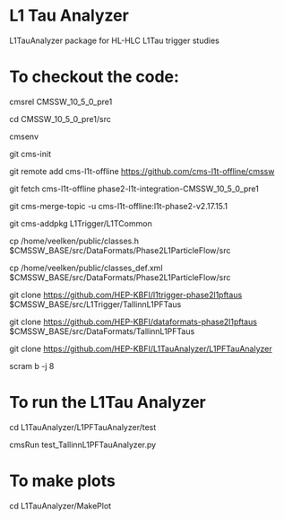 # L1 Tau Analyzer
L1TauAnalyzer  package for HL-HLC L1Tau trigger studies

# To checkout the code:

cmsrel CMSSW_10_5_0_pre1

cd CMSSW_10_5_0_pre1/src

cmsenv

git cms-init

git remote add cms-l1t-offline https://github.com/cms-l1t-offline/cmssw

git fetch cms-l1t-offline phase2-l1t-integration-CMSSW_10_5_0_pre1

git cms-merge-topic -u cms-l1t-offline:l1t-phase2-v2.17.15.1

git cms-addpkg L1Trigger/L1TCommon

cp /home/veelken/public/classes.h $CMSSW_BASE/src/DataFormats/Phase2L1ParticleFlow/src

cp /home/veelken/public/classes_def.xml $CMSSW_BASE/src/DataFormats/Phase2L1ParticleFlow/src

git clone https://github.com/HEP-KBFI/l1trigger-phase2l1pftaus $CMSSW_BASE/src/L1Trigger/TallinnL1PFTaus

git clone https://github.com/HEP-KBFI/dataformats-phase2l1pftaus $CMSSW_BASE/src/DataFormats/TallinnL1PFTaus

git clone https://github.com/HEP-KBFI/L1TauAnalyzer/L1PFTauAnalyzer

scram b -j 8


# To run the L1Tau Analyzer

cd L1TauAnalyzer/L1PFTauAnalyzer/test

cmsRun test_TallinnL1PFTauAnalyzer.py

# To make plots

cd L1TauAnalyzer/MakePlot

